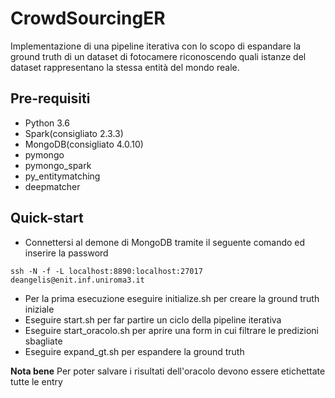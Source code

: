 # CrowdSourcingER

Implementazione di una pipeline iterativa con lo scopo di espandare la ground truth di un dataset di fotocamere
riconoscendo quali istanze del dataset rappresentano la stessa entità del mondo reale.

## Pre-requisiti

- Python 3.6
- Spark(consigliato 2.3.3)
- MongoDB(consigliato 4.0.10)
- pymongo
- pymongo_spark
- py_entitymatching
- deepmatcher

## Quick-start

* Connettersi al demone di MongoDB tramite il seguente comando ed inserire la password
```
ssh -N -f -L localhost:8890:localhost:27017 deangelis@enit.inf.uniroma3.it  
```
* Per la prima esecuzione eseguire initialize.sh per creare la ground truth iniziale
* Eseguire start.sh per far partire un ciclo della pipeline iterativa
* Eseguire start_oracolo.sh per aprire una form in cui filtrare le predizioni sbagliate
* Eseguire expand_gt.sh per espandere la ground truth

**Nota bene**
Per poter salvare i risultati dell'oracolo devono essere etichettate tutte le entry



